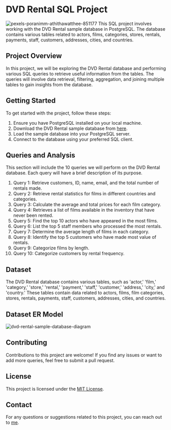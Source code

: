 # DVD Rental SQL Project

![pexels-poranimm-athithawatthee-851177](https://github.com/nwyGit/DVD-database-project/assets/105307947/25307b08-f28a-47f7-bd0e-6dcaf6914e03)
This SQL project involves working with the DVD Rental sample database in PostgreSQL. The database contains various tables related to actors, films, categories, stores, rentals, payments, staff, customers, addresses, cities, and countries.

## Project Overview

In this project, we will be exploring the DVD Rental database and performing various SQL queries to retrieve useful information from the tables. The queries will involve data retrieval, filtering, aggregation, and joining multiple tables to gain insights from the database.

## Getting Started

To get started with the project, follow these steps:

1. Ensure you have PostgreSQL installed on your local machine.
2. Download the DVD Rental sample database from [here](https://www.postgresqltutorial.com/postgresql-getting-started/postgresql-sample-database/).
3. Load the sample database into your PostgreSQL server.
4. Connect to the database using your preferred SQL client.

## Queries and Analysis

This section will include the 10 queries we will perform on the DVD Rental database. Each query will have a brief description of its purpose.

1. Query 1: Retrieve customers, ID, name, email, and the total number of rentals made.
2. Query 2: Retrieve rental statistics for films in different countries and categories.
3. Query 3: Calculate the average and total prices for each film category.
4. Query 4: Retrieves a list of films available in the inventory that have never been rented.
5. Query 5: Find the top 10 actors who have appeared in the most films.
6. Query 6: List the top 5 staff members who processed the most rentals.
7. Query 7: Determine the average length of films in each category.
8. Query 8: Identify the top 5 customers who have made most value of rentals.
9. Query 9: Categorize films by length.
10. Query 10: Categorize customers by rental frequency.

## Dataset

The DVD Rental database contains various tables, such as 'actor,' 'film,' 'category,' 'store,' 'rental,' 'payment,' 'staff,' 'customer,' 'address,' 'city,' and 'country.' These tables contain data related to actors, films, film categories, stores, rentals, payments, staff, customers, addresses, cities, and countries.

## Dataset ER Model
![dvd-rental-sample-database-diagram](https://github.com/nwyGit/DVD-database-project/assets/105307947/7371bfbe-c8ff-44f9-975a-b272da4148dd)

## Contributing

Contributions to this project are welcome! If you find any issues or want to add more queries, feel free to submit a pull request.

## License

This project is licensed under the [MIT License](LICENSE).

## Contact

For any questions or suggestions related to this project, you can reach out to [me](mailto:nwyraymond@gmail.com).
